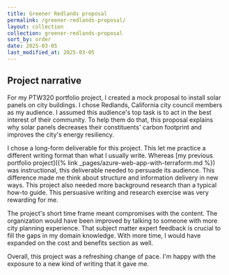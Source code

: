 ```yaml
---
title: Greener Redlands proposal
permalink: /greener-redlands-proposal/
layout: collection
collection: greener-redlands-proposal
sort_by: order
date: 2025-03-05
last_modified_at: 2025-03-05
---
```


## Project narrative

For my PTW320 portfolio project, I created a mock proposal to install solar panels on city buildings. I chose Redlands, California city council members as my audience. I assumed this audience's top task is to act in the best interest of their community. To help them do that, this proposal explains why solar panels decreases their constituents' carbon footprint and improves the city's energy resiliency.

I chose a long-form deliverable for this project. This let me practice a different writing format than what I usually write. Whereas [my previous portfolio project]({% link _pages/azure-web-app-with-terraform.md %}) was instructional, this deliverable needed to persuade its audience. This difference made me think about structure and information delivery in new ways. This project also needed more background research than a typical how-to guide. This persuasive writing and research exercise was very rewarding for me.

The project's short time frame meant compromises with the content. The organization would have been improved by talking to someone with more city planning experience. That subject matter expert feedback is crucial to fill the gaps in my domain knowledge. With more time, I would have expanded on the cost and benefits section as well.

Overall, this project was a refreshing change of pace. I'm happy with the exposure to a new kind of writing that it gave me.

